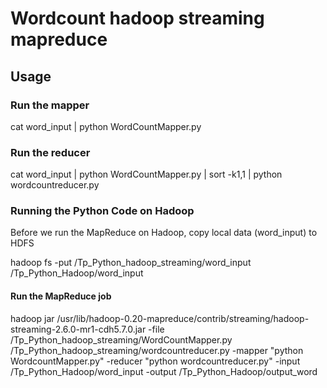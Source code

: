 # Wordcount hadoop streaming mapreduce
## Usage
### Run the mapper
cat word_input | python WordCountMapper.py
### Run the reducer
cat word_input | python WordCountMapper.py | sort -k1,1 | python wordcountreducer.py
### Running the Python Code on Hadoop 
Before we run the MapReduce  on Hadoop, copy local data (word_input) to HDFS

hadoop fs -put /Tp_Python_hadoop_streaming/word_input  /Tp_Python_Hadoop/word_input
#### Run the MapReduce job
hadoop jar /usr/lib/hadoop-0.20-mapreduce/contrib/streaming/hadoop-streaming-2.6.0-mr1-cdh5.7.0.jar -file /Tp_Python_hadoop_streaming/WordCountMapper.py /Tp_Python_hadoop_streaming/wordcountreducer.py -mapper "python WordcountMapper.py" -reducer "python wordcountreducer.py" -input /Tp_Python_Hadoop/word_input -output /Tp_Python_Hadoop/output_word

